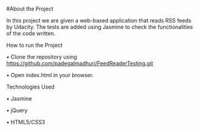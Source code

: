 #About the Project

In this project we are given a web-based application that reads RSS feeds by Udacity. The tests are added using Jasmine to check the functionalities of the code written.

How to run the Project

•	Clone the repository using https://github.com/padegalmadhuri/FeedReaderTesting.git

•	Open index.html in your browser.

Technologies Used

•	Jasmine

•	jQuery

•	HTML5/CSS3
